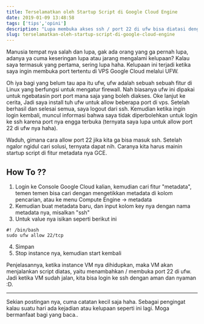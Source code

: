 ```yaml
---
title: Terselamatkan oleh Startup Script di Google Cloud Engine
date: 2019-01-09 13:48:58
tags: ['tips','opini']
description: "Lupa membuka akses ssh / port 22 di ufw bisa diatasi dengan fitur Startup Script di metadata GCE"
slug: terselamatkan-oleh-startup-script-di-google-cloud-engine
---
```


Manusia tempat nya salah dan lupa, gak ada orang yang ga pernah lupa, adanya ya cuma keseringan lupa atau jarang mengalami kelupaan? Kalau saya termasuk yang pertama, sering lupa haha. Kelupaan ini terjadi ketika saya ingin membuka port tertentu di VPS Google Cloud melalui UFW.

Oh iya bagi yang belum tau apa itu ufw, ufw adalah sebuah sebuah fitur di Linux yang berfungsi untuk mengatur firewall. Nah biasanya ufw ini dipakai untuk ngebatasin port port mana saja yang boleh diakses. Oke lanjut ke cerita, Jadi saya install tuh ufw untuk allow beberapa port di vps. Setelah berhasil dan selesai semua, saya logout dari ssh. Kemudian ketika ingin login kembali, muncul informasi bahwa saya tidak diperbolehkan untuk login ke ssh karena port nya engga terbuka (ternyata saya lupa untuk allow port 22 di ufw nya haha).

Waduh, gimana cara allow port 22 jika kita ga bisa masuk ssh. Setelah ngalor ngidul cari solusi, ternyata dapat nih. Caranya kita harus mainin startup script di fitur metadata nya GCE.

## How To ??

1. Login ke Console Google Cloud kalian, kemudian cari fitur "metadata", temen temen bisa cari dengan mengetikkan metadata di kolom pencarian, atau ke menu Compute Engine -> metadata
2. Kemudian buat metadata baru, dan input kolom key nya dengan nama metadata nya, misalkan "ssh"
3. Untuk value nya isikan seperti berikut ini

```
#! /bin/bash
sudo ufw allow 22/tcp
```

4. Simpan
5. Stop instance nya, kemudian start kembali

Penjelasannya, ketika instance VM nya dihidupkan, maka VM akan menjalankan script diatas, yaitu menambahkan / membuka port 22 di ufw. Jadi ketika VM sudah jalan, kita bisa login ke ssh dengan aman dan nyaman :D.

<hr/>

Sekian postingan nya, cuma catatan kecil saja haha. Sebagai pengingat kalau suatu hari ada kejadian atau kelupaan seperti ini lagi. Moga bermanfaat bagi yang baca..
